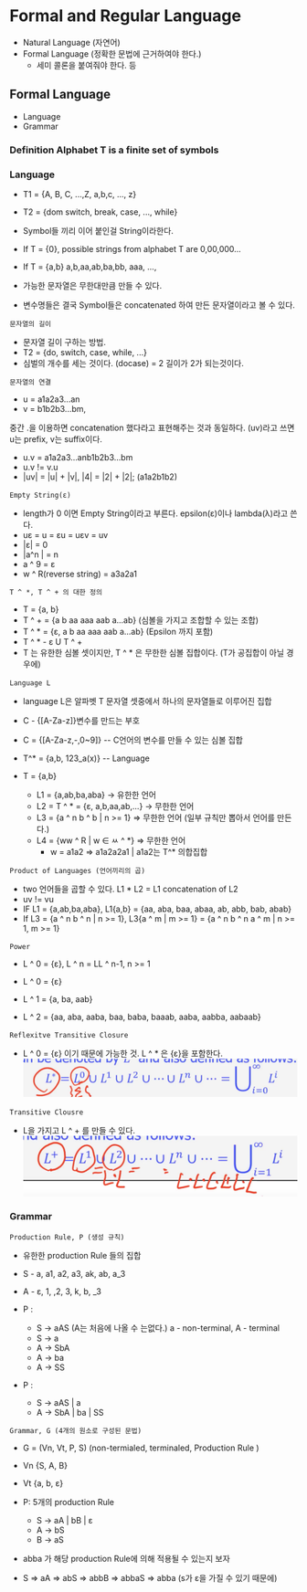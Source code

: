 # Formal and Regular Language

- Natural Language (자연어)
- Formal Language (정확한 문법에 근거하여야 한다.)
  - 세미 콜론을 붙여줘야 한다. 등

## Formal Language

- Language
- Grammar

### Definition Alphabet T is a finite set of symbols

### Language

- T1 = {A, B, C, ...,Z, a,b,c, ..., z}
- T2 = {dom switch, break, case, ..., while}

- Symbol들 끼리 이어 붙인걸 String이라한다.

- If T = {0}, possible strings from alphabet T are 0,00,000...
- If T = {a,b} a,b,aa,ab,ba,bb, aaa, ...,
- 가능한 문자열은 무한대만큼 만들 수 있다.
- 변수명들은 결국 Symbol들은 concatenated 하여 만든 문자열이라고 볼 수 있다.

`문자열의 길이`

- 문자열 길이 구하는 방법.
- T2 = {do, switch, case, while, ...}
- 심벌의 개수를 세는 것이다. (docase) = 2 길이가 2가 되는것이다.

`문자열의 연결`

- u = a1a2a3...an
- v = b1b2b3...bm,

중간 .을 이용하면 concatenation 했다라고 표현해주는 것과 동일하다. (uv)라고 쓰면 u는 prefix, v는 suffix이다.

- u.v = a1a2a3...anb1b2b3...bm
- u.v != v.u
- |uv| = |u| + |v|, |4| = |2| + |2|; (a1a2b1b2)

`Empty String(ε)`

- length가 0 이면 Empty String이라고 부른다. epsilon(ε)이나 lambda(λ)라고 쓴다.
- uε = u = εu
  = uεv = uv
- |ε| = 0
- |a^n | = n
- a ^ 9 = ε
- w ^ R(reverse string) = a3a2a1

`T ^ *, T ^ + 의 대한 정의`

- T = {a, b}
- T ^ \+ = {a b aa aaa aab a...ab} (심볼을 가지고 조합할 수 있는 조합)
- T ^ \* = {ε, a b aa aaa aab a...ab} (Epsilon 까지 포함)
- T ^ \* - ε U T ^ \+
- T 는 유한한 심볼 셋이지만, T ^ \* 은 무한한 심볼 집합이다. (T가 공집합이 아닐 경우에)

`Language L`

- language L은 알파벳 T 문자열 셋중에서 하나의 문자열들로 이루어진 집합
- C - {[A-Za-z]}변수를 만드는 부호
- C = {[A-Za-z,-,0~9]} -- C언어의 변수를 만들 수 있는 심볼 집합
- T^\* = {a,b, 123_a(x)} -- Language
- T = {a,b}

  - L1 = {a,ab,ba,aba} -> 유한한 언어
  - L2 = T ^ \* = {ε, a,b,aa,ab,...} -> 무한한 언어
  - L3 = {a ^ n b ^ b | n >= 1} => 무한한 언어 (일부 규칙만 뽑아서 언어를 만든다.)
  - L4 = {ww ^ R | w ∈ ㅆ ^ \*} => 무한한 언어
    - w = a1a2 => a1a2a2a1 | a1a2는 T^\* 의합집합

`Product of Languages (언어끼리의 곱)`

- two 언어들을 곱할 수 있다. L1 \* L2 = L1 concatenation of L2
- uv != vu
- IF L1 = {a,ab,ba,aba}, L1{a,b} = {aa, aba, baa, abaa, ab, abb, bab, abab}
- If L3 = {a ^ n b ^ n | n >= 1}, L3{a ^ m | m >= 1} = {a ^ n b ^ n a ^ m | n >= 1, m >= 1}

`Power`

- L ^ 0 = {ε}, L ^ n = LL ^ n-1, n >= 1

- L ^ 0 = {ε}
- L ^ 1 = {a, ba, aab}
- L ^ 2 = {aa, aba, aaba, baa, baba, baaab, aaba, aabba, aabaab}

`Reflexitve Transitive Closure`

- L ^ 0 = {ε} 이기 때문에 가능한 것. L ^ \* 은 {ε}을 포함한다.
  ![](img/sh-01-19-10-48.png)

`Transitive Clousre`

- L을 가지고 L ^ + 를 만들 수 있다.
  ![](img/sh-01-19-10-49.png)

### Grammar

`Production Rule, P (생성 규칙)`

- 유한한 production Rule 들의 집합
- S - a, a1, a2, a3, ak, ab, a_3
- A - ε, 1, ,2, 3, k, b, \_3
- P :

  - S -> aAS (A는 처음에 나올 수 는없다.) a - non-terminal, A - terminal
  - S -> a
  - A -> SbA
  - A -> ba
  - A -> SS

- P :
  - S -> aAS | a
  - A -> SbA | ba | SS

`Grammar, G (4개의 원소로 구성된 문법)`

- G = (Vn, Vt, P, S) (non-termialed, terminaled, Production Rule )
- Vn {S, A, B}
- Vt {a, b, ε}

- P: 5개의 production Rule

  - S -> aA | bB | ε
  - A -> bS
  - B -> aS

- abba 가 해당 production Rule에 의해 적용될 수 있는지 보자
- S => aA => abS => abbB => abbaS => abba (s가 ε을 가질 수 있기 때문에)
